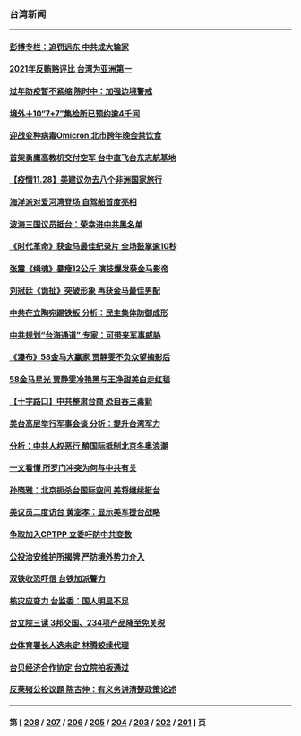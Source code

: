 ### 台湾新闻
---
#### [彭博专栏：追罚远东 中共成大输家](../../pages/ncid1349361/n13403788.md) 
#### [2021年反贿赂评比 台湾为亚洲第一](../../pages/ncid1349361/n13403791.md) 
#### [过年防疫暂不紧缩 陈时中：加强边境警戒](../../pages/ncid1349361/n13403885.md) 
#### [境外＋10“7+7”集检所已预约逾4千间](../../pages/ncid1349361/n13403890.md) 
#### [迎战变种病毒Omicron 北市跨年晚会禁饮食](../../pages/ncid1349361/n13403888.md) 
#### [首架勇鹰高教机交付空军 台中直飞台东志航基地](../../pages/ncid1349361/n13403735.md) 
#### [【疫情11.28】美建议勿去八个非洲国家旅行](../../pages/ncid1349361/n13403592.md) 
#### [海洋派对爱河湾登场 自驾船首度亮相](../../pages/ncid1349361/n13403653.md) 
#### [波海三国议员抵台：荣幸进中共黑名单](../../pages/ncid1349361/n13403685.md) 
#### [《时代革命》获金马最佳纪录片 全场鼓掌逾10秒](../../pages/ncid1349361/n13402696.md) 
#### [张震《缉魂》暴瘦12公斤 演技爆发获金马影帝](../../pages/ncid1349361/n13402889.md) 
#### [刘冠廷《诡扯》突破形象 再获金马最佳男配](../../pages/ncid1349361/n13402553.md) 
#### [中共在立陶宛踢铁板 分析：民主集体防御成形](../../pages/ncid1349361/n13401552.md) 
#### [中共规划“台海通道” 专家：可带来军事威胁](../../pages/ncid1349361/n13402618.md) 
#### [《瀑布》58金马大赢家 贾静雯不负众望摘影后](../../pages/ncid1349361/n13402284.md) 
#### [58金马星光 贾静雯冷艳黑与王净甜美白走红毯](../../pages/ncid1349361/n13402286.md) 
#### [【十字路口】中共整肃台商 恐自吞三毒箭](../../pages/ncid1349361/n13401696.md) 
#### [美台高层举行军事会谈 分析：提升台湾军力](../../pages/ncid1349361/n13401504.md) 
#### [分析：中共人权恶行 酿国际抵制北京冬奥浪潮](../../pages/ncid1349361/n13400949.md) 
#### [一文看懂 所罗门冲突为何与中共有关](../../pages/ncid1349361/n13401105.md) 
#### [孙晓雅：北京扼杀台国际空间 美将继续挺台](../../pages/ncid1349361/n13400102.md) 
#### [美议员二度访台 黄澎孝：显示美军援台战略](../../pages/ncid1349361/n13400032.md) 
#### [争取加入CPTPP 立委吁防中共变数](../../pages/ncid1349361/n13400568.md) 
#### [公投治安维护所揭牌 严防境外势力介入](../../pages/ncid1349361/n13400573.md) 
#### [双铁收恐吓信 台铁加派警力](../../pages/ncid1349361/n13400585.md) 
#### [核灾应变力 台监委：国人明显不足](../../pages/ncid1349361/n13400581.md) 
#### [台立院三读 3邦交国、234项产品降至免关税](../../pages/ncid1349361/n13400576.md) 
#### [台体育署长人选未定 林腾蛟续代理](../../pages/ncid1349361/n13400587.md) 
#### [台贝经济合作协定 台立院拍板通过](../../pages/ncid1349361/n13400589.md) 
#### [反莱猪公投议题 陈吉仲：有义务讲清楚政策论述](../../pages/ncid1349361/n13400591.md) 

---
#### 第 [ [208](./208.md) / [207](./207.md) / [206](./206.md) / [205](./205.md) / [204](./204.md) / [203](./203.md) / [202](./202.md) / [201](./201.md) ] 页
